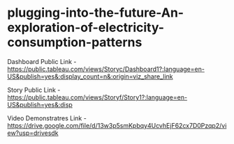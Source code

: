 # plugging-into-the-future-An-exploration-of-electricity-consumption-patterns


Dashboard Public Link -https://public.tableau.com/views/Storyc/Dashboard1?:language=en-US&publish=yes&:display_count=n&:origin=viz_share_link

Story Public Link -https://public.tableau.com/views/Storyf/Story1?:language=en-US&publish=yes&:disp

Video Demonstratres Link -https://drive.google.com/file/d/13w3p5smKpbqy4UcvhEjF62cx7D0Pzqp2/view?usp=drivesdk
